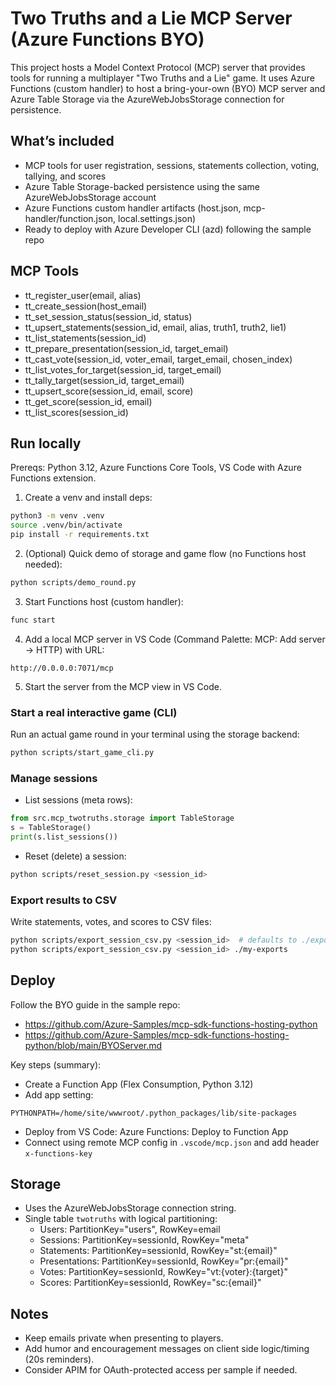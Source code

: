 # Two Truths and a Lie MCP Server (Azure Functions BYO)

This project hosts a Model Context Protocol (MCP) server that provides tools for running a multiplayer "Two Truths and a Lie" game. It uses Azure Functions (custom handler) to host a bring-your-own (BYO) MCP server and Azure Table Storage via the AzureWebJobsStorage connection for persistence.

## What’s included
- MCP tools for user registration, sessions, statements collection, voting, tallying, and scores
- Azure Table Storage-backed persistence using the same AzureWebJobsStorage account
- Azure Functions custom handler artifacts (host.json, mcp-handler/function.json, local.settings.json)
- Ready to deploy with Azure Developer CLI (azd) following the sample repo

## MCP Tools
- tt_register_user(email, alias)
- tt_create_session(host_email)
- tt_set_session_status(session_id, status)
- tt_upsert_statements(session_id, email, alias, truth1, truth2, lie1)
- tt_list_statements(session_id)
- tt_prepare_presentation(session_id, target_email)
- tt_cast_vote(session_id, voter_email, target_email, chosen_index)
- tt_list_votes_for_target(session_id, target_email)
- tt_tally_target(session_id, target_email)
- tt_upsert_score(session_id, email, score)
- tt_get_score(session_id, email)
- tt_list_scores(session_id)

## Run locally
Prereqs: Python 3.12, Azure Functions Core Tools, VS Code with Azure Functions extension.

1. Create a venv and install deps:
```bash
python3 -m venv .venv
source .venv/bin/activate
pip install -r requirements.txt
```
2. (Optional) Quick demo of storage and game flow (no Functions host needed):
```bash
python scripts/demo_round.py
```
3. Start Functions host (custom handler):
```bash
func start
```
4. Add a local MCP server in VS Code (Command Palette: MCP: Add server → HTTP) with URL:
```
http://0.0.0.0:7071/mcp
```
5. Start the server from the MCP view in VS Code.

### Start a real interactive game (CLI)
Run an actual game round in your terminal using the storage backend:
```bash
python scripts/start_game_cli.py
```

### Manage sessions
- List sessions (meta rows):
```python
from src.mcp_twotruths.storage import TableStorage
s = TableStorage()
print(s.list_sessions())
```

- Reset (delete) a session:
```bash
python scripts/reset_session.py <session_id>
```

### Export results to CSV
Write statements, votes, and scores to CSV files:
```bash
python scripts/export_session_csv.py <session_id>  # defaults to ./exports
python scripts/export_session_csv.py <session_id> ./my-exports
```

## Deploy
Follow the BYO guide in the sample repo:
- https://github.com/Azure-Samples/mcp-sdk-functions-hosting-python
- https://github.com/Azure-Samples/mcp-sdk-functions-hosting-python/blob/main/BYOServer.md

Key steps (summary):
- Create a Function App (Flex Consumption, Python 3.12)
- Add app setting:
```
PYTHONPATH=/home/site/wwwroot/.python_packages/lib/site-packages
```
- Deploy from VS Code: Azure Functions: Deploy to Function App
- Connect using remote MCP config in `.vscode/mcp.json` and add header `x-functions-key`

## Storage
- Uses the AzureWebJobsStorage connection string.
- Single table `twotruths` with logical partitioning:
  - Users: PartitionKey="users", RowKey=email
  - Sessions: PartitionKey=sessionId, RowKey="meta"
  - Statements: PartitionKey=sessionId, RowKey="st:{email}"
  - Presentations: PartitionKey=sessionId, RowKey="pr:{email}"
  - Votes: PartitionKey=sessionId, RowKey="vt:{voter}:{target}"
  - Scores: PartitionKey=sessionId, RowKey="sc:{email}"

## Notes
- Keep emails private when presenting to players.
- Add humor and encouragement messages on client side logic/timing (20s reminders).
- Consider APIM for OAuth-protected access per sample if needed.
